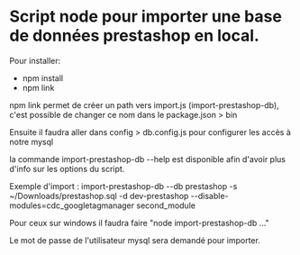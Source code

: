<h1>Script node pour importer une base de données prestashop en local.</h1>

Pour installer:

- npm install
- npm link

npm link permet de créer un path vers import.js (import-prestashop-db), 
c'est possible de changer ce nom dans le package.json > bin

Ensuite il faudra aller dans config > db.config.js pour configurer les accès à notre mysql

la commande import-prestashop-db --help est disponible afin d'avoir plus d'info sur les options du script.

Exemple d'import :
import-prestashop-db --db prestashop -s ~/Downloads/prestashop.sql -d dev-prestashop --disable-modules=cdc_googletagmanager second_module

Pour ceux sur windows il faudra faire "node import-prestashop-db ..."


Le mot de passe de l'utilisateur mysql sera demandé pour importer.
